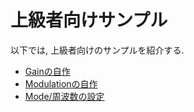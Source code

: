 # 上級者向けサンプル

以下では, 上級者向けのサンプルを紹介する.

 - [Gainの自作](./custom_gain.md)
 - [Modulationの自作](./custom_modulation.md)
 - [Mode/周波数の設定](./freq_config.md)
 